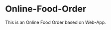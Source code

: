 # Online-Food-Order

This is an Online Food Order based on Web-App.
























































































































































































































































































